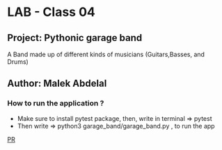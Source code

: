 # LAB - Class 04

## Project: Pythonic garage band

A Band made up of different kinds of musicians (Guitars,Basses, and Drums)

## Author: Malek Abdelal

### How to run the application ?

- Make sure to install pytest package, then, write in terminal => pytest
- Then write => python3 garage_band/garage_band.py , to run the app

[PR](https://github.com/Malek-Abdelal/pythonic-garage-band/pull/2)
